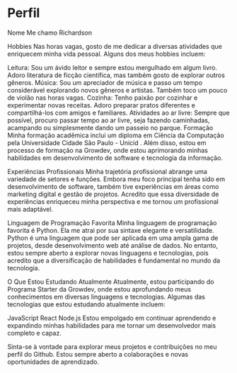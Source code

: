 # Perfil

Nome
Me chamo Richardson 

Hobbies
Nas horas vagas, gosto de me dedicar a diversas atividades que enriquecem minha vida pessoal. Alguns dos meus hobbies incluem:

Leitura: Sou um ávido leitor e sempre estou mergulhado em algum livro. Adoro literatura de ficção científica, mas também gosto de explorar outros gêneros.
Música: Sou um apreciador de música e passo um tempo considerável explorando novos gêneros e artistas. Também toco um pouco de violão nas horas vagas.
Cozinha: Tenho paixão por cozinhar e experimentar novas receitas. Adoro preparar pratos diferentes e compartilhá-los com amigos e familiares.
Atividades ao ar livre: Sempre que possível, procuro passar tempo ao ar livre, seja fazendo caminhadas, acampando ou simplesmente dando um passeio no parque.
Formação
Minha formação acadêmica inclui um diploma em Ciência da Computação pela Universidade Cidade São Paulo - Unicid . Além disso, estou em processo de formação na Growdev, onde estou aprimorando minhas habilidades em desenvolvimento de software e tecnologia da informação.

Experiências Profissionais
Minha trajetória profissional abrange uma variedade de setores e funções. Embora meu foco principal tenha sido em desenvolvimento de software, também tive experiências em áreas como marketing digital e gestão de projetos. Acredito que essa diversidade de experiências enriqueceu minha perspectiva e me tornou um profissional mais adaptável.

Linguagem de Programação Favorita
Minha linguagem de programação favorita é Python. Ela me atrai por sua sintaxe elegante e versatilidade. Python é uma linguagem que pode ser aplicada em uma ampla gama de projetos, desde desenvolvimento web até análise de dados. No entanto, estou sempre aberto a explorar novas linguagens e tecnologias, pois acredito que a diversificação de habilidades é fundamental no mundo da tecnologia.

O Que Estou Estudando Atualmente
Atualmente, estou participando do Programa Starter da Growdev, onde estou aprofundando meus conhecimentos em diversas linguagens e tecnologias. Algumas das tecnologias que estou estudando atualmente incluem:

JavaScript
React
Node.js
Estou empolgado em continuar aprendendo e expandindo minhas habilidades para me tornar um desenvolvedor mais completo e capaz.

Sinta-se à vontade para explorar meus projetos e contribuições no meu perfil do Github. Estou sempre aberto a colaborações e novas oportunidades de aprendizado.
